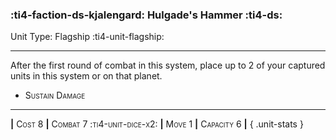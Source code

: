 ### :ti4-faction-ds-kjalengard: **Hulgade's Hammer** :ti4-ds:

Unit Type: Flagship :ti4-unit-flagship:

---

After the first round of combat in this system, place up to 2 of your captured units in this system or on that planet.

* <span style="font-variant:small-caps;">Sustain Damage</span> 


---

__|__ <span style="font-variant:small-caps;">Cost 8</span> __|__ <span style="font-variant:small-caps;">Combat 7 :ti4-unit-dice-x2:</span> __|__ <span style="font-variant:small-caps;">Move 1</span> __|__ <span style="font-variant:small-caps;">Capacity 6</span> __|__
{ .unit-stats }
